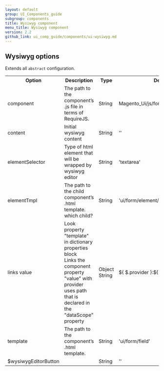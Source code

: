 ```yaml
---
layout: default
group: UI_Components_guide
subgroup: components
title: Wysiwyg component
menu_title: Wysiwyg component
version: 2.2
github_link: ui_comp_guide/components/ui-wysiwyg.md
---
```



## Wysiwyg options

Extends all `abstract` configuration.

<table>
  <tr>
    <th>Option </th>
    <th>Description</th>
    <th>Type</th>
    <th>Default</th>
  </tr>
  <tr>
    <td>component</td>
    <td>The path to the component’s .js file in terms of RequireJS.</td>
    <td>String</td>
    <td>Magento_Ui/js/form/element/wysiwyg</td>
  </tr>
  <tr>
    <td>content</td>
    <td>Initial wysiwyg content</td>
    <td>String</td>
    <td>''</td>
  </tr>
  <tr>
    <td>elementSelector</td>
    <td>Type of html element that will be wrapped by wysiwyg editor</td>
    <td>String</td>
    <td>'textarea'</td>
  </tr>
  <tr>
    <td>elementTmpl</td>
    <td>The path to the child component’s .html template. which child?</td>
    <td>String</td>
    <td>'ui/form/element/wysiwyg'</td>
  </tr>
  <tr>
    <td>links value</td>
    <td>Look property "template" in dictionary properties block <br>Links the component property "value" with provider uses path that is declared in the "dataScope" property</td>
    <td>Object<br>String</td>
    <td>${ $.provider }:${ $.dataScope }'</td>
  </tr>
  <tr>
    <td>template</td>
    <td>The path to the component’s .html template.</td>
    <td>String</td>
    <td>'ui/form/field'</td>
  </tr>
  <tr>
    <td>$wysiwygEditorButton</td>
    <td></td>
    <td>String</td>
    <td>''</td>
  </tr>
</table> 